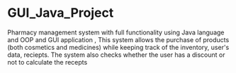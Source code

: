# GUI_Java_Project
Pharmacy management system with full functionality using Java language and OOP and GUI application , This system allows the purchase of products (both cosmetics and medicines) while keeping track of the inventory, user's data, reciepts. The system also checks whether the user has a discount or not to calculate the recepts
